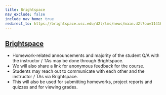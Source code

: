 ```yaml
---
title: Brightspace
nav_exclude: false
include_nav_home: true
redirect_to: https://brightspace.usc.edu/d2l/lms/news/main.d2l?ou=114109
---
```


## [Brightspace](https://brightspace.usc.edu/d2l/lms/news/main.d2l?ou=114109)

- Homework-related announcements and majority of the student Q/A with the instructor / TAs may be done through Brightspace.
- We will also share a link for anonymous feedback for the course.
- Students may reach out to communicate with each other and the instructor / TAs via Brightspace.
- This will also be used for submitting homeworks, project reports and quizzes and for viewing grades.